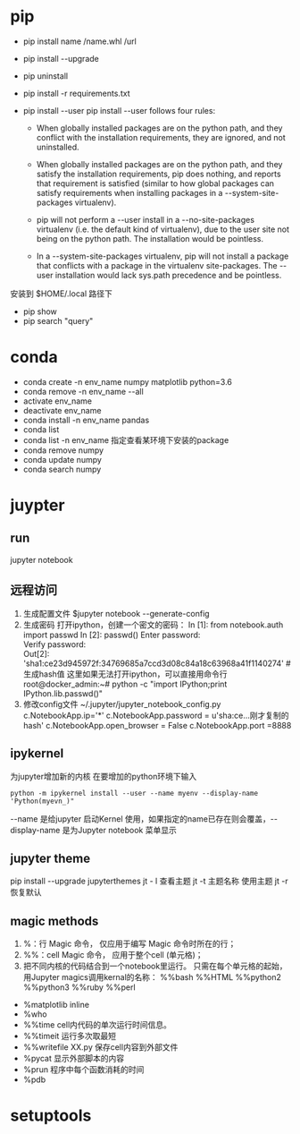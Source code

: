 # pip
* pip install name /name.whl /url
* pip install --upgrade
* pip uninstall
* pip install -r requirements.txt 
* pip install --user
pip install --user follows four rules:

    - When globally installed packages are on the python path, and they conflict with the installation requirements, they are ignored, and not uninstalled.

    - When globally installed packages are on the python path, and they satisfy the installation requirements, pip does nothing, and reports that requirement is satisfied (similar to how global packages can satisfy requirements when installing packages in a --system-site-packages virtualenv).

    - pip will not perform a --user install in a --no-site-packages virtualenv (i.e. the default kind of virtualenv), due to the user site not being on the python path. The installation would be pointless.

    - In a --system-site-packages virtualenv, pip will not install a package that conflicts with a package in the virtualenv site-packages. The --user installation would lack sys.path precedence and be pointless. 

安装到 $HOME/.local 路径下

* pip show
* pip search "query"

# conda
* conda create -n env_name numpy matplotlib python=3.6
* conda remove -n env_name --all
* activate env_name
* deactivate env_name
* conda install -n env_name pandas
* conda list
* conda list -n env_name 指定查看某环境下安装的package
* conda remove numpy
* conda update numpy
* conda search numpy

# juypter
## run 
jupyter notebook 
## 远程访问
1. 生成配置文件
$jupyter notebook --generate-config
2. 生成密码
打开ipython，创建一个密文的密码：
In [1]: from notebook.auth import passwd 
In [2]: passwd()
Enter password:  
Verify password:  
Out[2]: 'sha1:ce23d945972f:34769685a7ccd3d08c84a18c63968a41f1140274' # 
生成hash值
这里如果无法打开ipython，可以直接用命令行
root@docker_admin:~# python -c "import IPython;print IPython.lib.passwd()" 
3. 修改config文件
~/.jupyter/jupyter_notebook_config.py
c.NotebookApp.ip='*'
c.NotebookApp.password = u'sha:ce...刚才复制的hash'
c.NotebookApp.open_browser = False 
c.NotebookApp.port =8888

## ipykernel
为jupyter增加新的内核
在要增加的python环境下输入

    python -m ipykernel install --user --name myenv --display-name 'Python(myevn_)"
 --name 是给jupyter 启动Kernel 使用，如果指定的name已存在则会覆盖，--display-name 是为Jupyter notebook 菜单显示

## jupyter theme
pip install --upgrade jupyterthemes
jt - l 查看主题
jt -t 主题名称 使用主题
jt -r 恢复默认

## magic methods

1. %：行 Magic 命令， 仅应用于编写 Magic 命令时所在的行；
2. %%：cell Magic 命令， 应用于整个cell (单元格)；
3. 把不同内核的代码结合到一个notebook里运行。
只需在每个单元格的起始，用Jupyter magics调用kernal的名称：
%%bash %%HTML %%python2 %%python3 %%ruby %%perl

* %matplotlib inline
* %who
* %%time cell内代码的单次运行时间信息。
* %%timeit 运行多次取最短
* %%writefile XX.py 保存cell内容到外部文件
* %pycat 显示外部脚本的内容
* %prun 程序中每个函数消耗的时间 
* %pdb 


# setuptools

